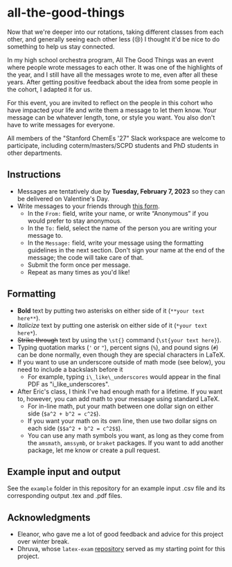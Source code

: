 # all-the-good-things

Now that we're deeper into our rotations, taking different classes from each other, and generally seeing each other less (:cry:) I thought it'd be nice to do something to help us stay connected.

In my high school orchestra program, All The Good Things was an event where people wrote messages to each other. It was one of the highlights of the year, and I still have all the messages wrote to me, even after all these years. After getting positive feedback about the idea from some people in the cohort, I adapted it for us.

For this event, you are invited to reflect on the people in this cohort who have impacted your life and write them a message to let them know. Your message can be whatever length, tone, or style you want. You also don't have to write messages for everyone.

All members of the "Stanford ChemEs '27" Slack workspace are welcome to participate, including coterm/masters/SCPD students and PhD students in other departments.

## Instructions

- Messages are tentatively due by **Tuesday, February 7, 2023** so they can be delivered on Valentine's Day.
- Write messages to your friends through [this form](https://tinyurl.com/atgt2023).
  - In the `From:` field, write your name, or write “Anonymous” if you would prefer to stay anonymous.
  - In the `To:` field, select the name of the person you are writing your message to.
  - In the `Message:` field, write your message using the formatting guidelines in the next section. Don't sign your name at the end of the message; the code will take care of that.
  - Submit the form once per message.
  - Repeat as many times as you'd like!

## Formatting

- **Bold** text by putting two asterisks on either side of it (`**your text here**`).
- *Italicize* text by putting one asterisk on either side of it (`*your text here*`).
- ~~Strike through~~ text by using the `\st{}` command (`\st{your text here}`).
- Typing quotation marks (`'` or `"`), percent signs (`%`), and pound signs (`#`) can be done normally, even though they are special characters in LaTeX.
- If you want to use an underscore outside of math mode (see below), you need to include a backslash before it
  - For example, typing `i\_like\_underscores` would appear in the final PDF as "i_like_underscores".
- After Eric's class, I think I've had enough math for a lifetime. If you want to, however, you can add math to your message using standard LaTeX.
  - For in-line math, put your math between one dollar sign on either side (`$a^2 + b^2 = c^2$`).
  - If you want your math on its own line, then use two dollar signs on each side (`$$a^2 + b^2 = c^2$$`).
  - You can use any math symbols you want, as long as they come from the `amsmath`, `amssymb`, or `braket` packages. If you want to add another package, let me know or create a pull request.

## Example input and output

See the `example` folder in this repository for an example input .csv file and its corresponding output .tex and .pdf files.

## Acknowledgments

- Eleanor, who gave me a lot of good feedback and advice for this project over winter break.
- Dhruva, whose `latex-exam` [repository](https://github.com/dkarkada/latex-exam) served as my starting point for this project.
